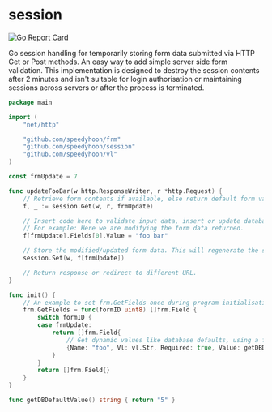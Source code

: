 # session
[![Go Report Card](https://goreportcard.com/badge/github.com/speedyhoon/session)](https://goreportcard.com/report/github.com/speedyhoon/session)

Go session handling for temporarily storing form data submitted via HTTP Get or Post methods. An easy way to add simple server side form validation.
This implementation is designed to destroy the session contents after 2 minutes and isn't suitable for login authorisation or maintaining sessions across servers or after the process is terminated.

```go
package main

import (
	"net/http"

	"github.com/speedyhoon/frm"
	"github.com/speedyhoon/session"
	"github.com/speedyhoon/vl"
)

const frmUpdate = 7

func updateFooBar(w http.ResponseWriter, r *http.Request) {
	// Retrieve form contents if available, else return default form values specified in frm.GetFields().
	f, _ := session.Get(w, r, frmUpdate)

	// Insert code here to validate input data, insert or update database etc.
	// For example: Here we are modifying the form data returned.
	f[frmUpdate].Fields[0].Value = "foo bar"

	// Store the modified/updated form data. This will regenerate the session ID to prevent a CSRF attack.
	session.Set(w, f[frmUpdate])

	// Return response or redirect to different URL.
}

func init() {
	// An example to set frm.GetFields once during program initialisation.
	frm.GetFields = func(formID uint8) []frm.Field {
		switch formID {
		case frmUpdate:
			return []frm.Field{
				// Get dynamic values like database defaults, using a function call or global variable etc.
				{Name: "foo", Vl: vl.Str, Required: true, Value: getDBDefaultValue()}, 
			}
		}
		return []frm.Field{}
	}
}

func getDBDefaultValue() string { return "5" }
```
